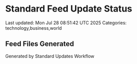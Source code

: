 # Standard Feed Update Status
Last updated: Mon Jul 28 08:51:42 UTC 2025
Categories: technology,business,world

## Feed Files Generated

Generated by Standard Updates Workflow
